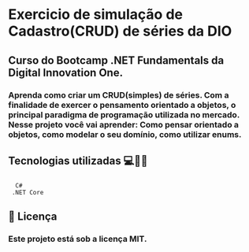 # Exercicio de simulação de Cadastro(CRUD) de séries da DIO

## Curso do Bootcamp .NET Fundamentals da Digital Innovation One.

### Aprenda como criar um CRUD(simples) de séries. Com a finalidade de exercer o pensamento orientado a objetos, o principal paradigma de programação utilizada no mercado. Nesse projeto você vai aprender: Como pensar orientado a objetos, como modelar o seu domínio, como utilizar enums.

##  Tecnologias utilizadas :computer:👨‍💻
  ### 
      C#
     .NET Core

## 📝 Licença
### Este projeto está sob a licença MIT.
